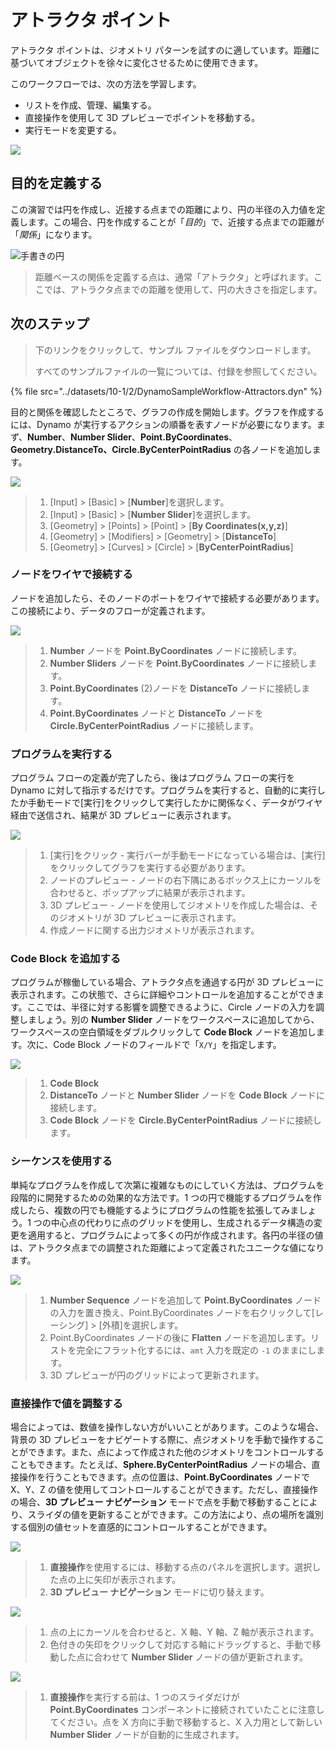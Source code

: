 # アトラクタ ポイント

アトラクタ ポイントは、ジオメトリ パターンを試すのに適しています。距離に基づいてオブジェクトを徐々に変化させるために使用できます。

このワークフローでは、次の方法を学習します。

* リストを作成、管理、編集する。
* 直接操作を使用して 3D プレビューでポイントを移動する。
* 実行モードを変更する。

![](../images/10-1/2/attractor1.gif)

## 目的を定義する

この演習では円を作成し、近接する点までの距離により、円の半径の入力値を定義します。この場合、円を作成することが「_目的_」で、近接する点までの距離が「_関係_」になります。

![手書きの円](../images/10-1/2/00-Hand-Sketch-of-Circle.png)

> 距離ベースの関係を定義する点は、通常「アトラクタ」と呼ばれます。ここでは、アトラクタ点までの距離を使用して、円の大きさを指定します。

## 次のステップ

> 下のリンクをクリックして、サンプル ファイルをダウンロードします。
>
> すべてのサンプルファイルの一覧については、付録を参照してください。

{% file src="../datasets/10-1/2/DynamoSampleWorkflow-Attractors.dyn" %}

目的と関係を確認したところで、グラフの作成を開始します。グラフを作成するには、Dynamo が実行するアクションの順番を表すノードが必要になります。まず、**Number**、**Number Slider**、**Point.ByCoordinates**、**Geometry.DistanceTo、Circle.ByCenterPointRadius** の各ノードを追加します。

![](../images/10-1/2/attractor(2).png)

> 1. [Input] > [Basic] > [**Number**]を選択します。
> 2. [Input] > [Basic] > [**Number Slider**]を選択します。
> 3. [Geometry] > [Points] > [Point] > [**By Coordinates(x,y,z)**]
> 4. [Geometry] > [Modifiers] > [Geometry] > [**DistanceTo**]
> 5. [Geometry] > [Curves] > [Circle] > [**ByCenterPointRadius**]

### ノードをワイヤで接続する

ノードを追加したら、そのノードのポートをワイヤで接続する必要があります。この接続により、データのフローが定義されます。

![](../images/10-1/2/attractor(3).png)

> 1. **Number** ノードを **Point.ByCoordinates** ノードに接続します。
> 2. **Number Sliders** ノードを **Point.ByCoordinates** ノードに接続します。
> 3. **Point.ByCoordinates** (2)ノードを **DistanceTo** ノードに接続します。
> 4. **Point.ByCoordinates** ノードと **DistanceTo** ノードを **Circle.ByCenterPointRadius** ノードに接続します。

### プログラムを実行する

プログラム フローの定義が完了したら、後はプログラム フローの実行を Dynamo に対して指示するだけです。プログラムを実行すると、自動的に実行したか手動モードで[実行]をクリックして実行したかに関係なく、データがワイヤ経由で送信され、結果が 3D プレビューに表示されます。

![](../images/10-1/2/attractor(4).png)

> 1. [実行]をクリック - 実行バーが手動モードになっている場合は、[実行]をクリックしてグラフを実行する必要があります。
> 2. ノードのプレビュー - ノードの右下隅にあるボックス上にカーソルを合わせると、ポップアップに結果が表示されます。
> 3. 3D プレビュー - ノードを使用してジオメトリを作成した場合は、そのジオメトリが 3D プレビューに表示されます。
> 4. 作成ノードに関する出力ジオメトリが表示されます。

### **Code Block** を追加する

プログラムが稼働している場合、アトラクタ点を通過する円が 3D プレビューに表示されます。この状態で、さらに詳細やコントロールを追加することができます。ここでは、半径に対する影響を調整できるように、Circle ノードの入力を調整しましょう。別の **Number Slider** ノードをワークスペースに追加してから、ワークスペースの空白領域をダブルクリックして **Code Block** ノードを追加します。次に、Code Block ノードのフィールドで「`X/Y`」を指定します。

![](../images/10-1/2/attractor(5).png)

> 1. **Code Block**
> 2. **DistanceTo** ノードと **Number Slider** ノードを **Code Block** ノードに接続します。
> 3. **Code Block** ノードを **Circle.ByCenterPointRadius** ノードに接続します。

### シーケンスを使用する

単純なプログラムを作成して次第に複雑なものにしていく方法は、プログラムを段階的に開発するための効果的な方法です。1 つの円で機能するプログラムを作成したら、複数の円でも機能するようにプログラムの性能を拡張してみましょう。1 つの中心点の代わりに点のグリッドを使用し、生成されるデータ構造の変更を適用すると、プログラムによって多くの円が作成されます。各円の半径の値は、アトラクタ点までの調整された距離によって定義されたユニークな値になります。

![](../images/10-1/2/attractor(6).png)

> 1. **Number Sequence** ノードを追加して **Point.ByCoordinates** ノードの入力を置き換え、Point.ByCoordinates ノードを右クリックして[レーシング] > [外積]を選択します。
> 2. Point.ByCoordinates ノードの後に **Flatten** ノードを追加します。リストを完全にフラット化するには、`amt` 入力を既定の `-1` のままにします。
> 3. 3D プレビューが円のグリッドによって更新されます。

### 直接操作で値を調整する

場合によっては、数値を操作しない方がいいことがあります。このような場合、背景の 3D プレビューをナビゲートする際に、点ジオメトリを手動で操作することができます。また、点によって作成された他のジオメトリをコントロールすることもできます。たとえば、**Sphere.ByCenterPointRadius** ノードの場合、直接操作を行うこともできます。点の位置は、**Point.ByCoordinates** ノードで X、Y、Z の値を使用してコントロールすることができます。ただし、直接操作の場合、**3D プレビュー ナビゲーション** モードで点を手動で移動することにより、スライダの値を更新することができます。この方法により、点の場所を識別する個別の値セットを直感的にコントロールすることができます。

![](../images/10-1/2/attractor(7).png)

> 1. **直接操作**を使用するには、移動する点のパネルを選択します。選択した点の上に矢印が表示されます。
> 2. **3D プレビュー ナビゲーション** モードに切り替えます。

![](../images/10-1/2/attractor\(8\).png)

> 1. 点の上にカーソルを合わせると、X 軸、Y 軸、Z 軸が表示されます。
> 2. 色付きの矢印をクリックして対応する軸にドラッグすると、手動で移動した点に合わせて **Number Slider** ノードの値が更新されます。

![](../images/10-1/2/attractor(1).png)

> 1. **直接操作**を実行する前は、1 つのスライダだけが **Point.ByCoordinates** コンポーネントに接続されていたことに注意してください。点を X 方向に手動で移動すると、X 入力用として新しい **Number Slider** ノードが自動的に生成されます。


